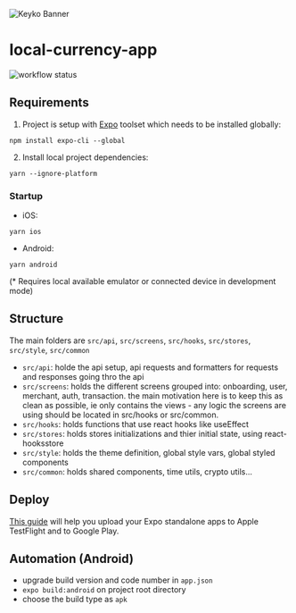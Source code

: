 ![Keyko Banner](https://raw.githubusercontent.com/keyko-io/assets/master/images/logo/keyko_banner_2.jpg)

# local-currency-app

![workflow status](https://github.com/humanity-cash/local-currency-app/workflows/Build/badge.svg)

## Requirements

1. Project is setup with [Expo](https://expo.io/) toolset which needs to be installed globally: 
```
npm install expo-cli --global
```
2. Install local project dependencies: 
```
yarn --ignore-platform
```

### Startup

- iOS: 
```
yarn ios
```
- Android: 
```
yarn android
```

(* Requires local available emulator or connected device in development mode)

## Structure
The main folders are `src/api`, `src/screens`, `src/hooks`, `src/stores`, `src/style`, `src/common`

* `src/api`: holde the api setup, api requests and formatters for requests and responses going thro the api
* `src/screens`: holds the different screens grouped into: onboarding, user, merchant, auth, transaction. the main motivation here is to keep this as clean as possible, ie only contains the views - any logic the screens are using should be located in src/hooks or src/common.
* `src/hooks`: holds functions that use react hooks like useEffect
* `src/stores`: holds stores initializations and thier initial state, using react-hooksstore
* `src/style`: holds the theme definition, global style vars, global styled components
* `src/common`: holds shared components, time utils, crypto utils...

## Deploy
[This guide](https://docs.expo.dev/distribution/uploading-apps/) will help you upload your Expo standalone apps to Apple TestFlight and to Google Play.

## Automation (Android)
- upgrade build version and code number in ```app.json```
- ```expo build:android``` on project root directory
- choose the build type as ```apk```
